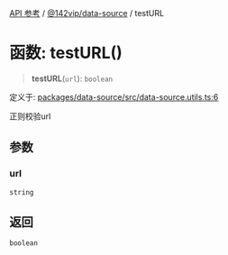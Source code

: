 [API 参考](../wiki/Home) / [@142vip/data-source](../wiki/@142vip.data-source) / testURL

# 函数: testURL()

> **testURL**(`url`): `boolean`

定义于: [packages/data-source/src/data-source.utils.ts:6](https://github.com/142vip/core-x/blob/567cadf3a9f5104aada595325cfb94d08a88f92f/packages/data-source/src/data-source.utils.ts#L6)

正则校验url

## 参数

### url

`string`

## 返回

`boolean`
